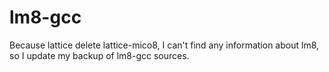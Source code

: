 lm8-gcc
=======

Because lattice delete lattice-mico8, I can't find any information about lm8, so I update my backup of lm8-gcc sources.
